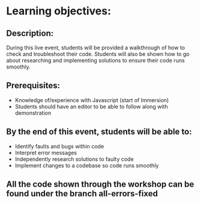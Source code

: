 <h1>
    Learning objectives:
</h1>
<h2>
    Description: 
</h2>
<p>
    During this live event, students will be provided a walkthrough of how to
    check and troubleshoot their code. Students will also be shown how to go about
    researching and implementing solutions to ensure their code runs smoothly.
</p>
<h2>
    Prerequisites:
</h2>
<ul>
    <li>
        Knowledge of/experience with Javascript (start of Immersion)
    </li>
    <li>
        Students should have an editor to be able to follow along with demonstration
    </li>
</ul>
<h2>
    By the end of this event, students will be able to:
</h2>
<ul>
    <li>
        Identify faults and bugs within code
    </li>
    <li>
        Interpret error messages
    </li>
    <li>
        Independently research solutions to faulty code
    </li>
    <li>
        Implement changes to a codebase so code runs smoothly
    </li>
</ul>
<h2>
    All the code shown through the workshop can be found under the branch <strong> all-errors-fixed </string>
</h2>
